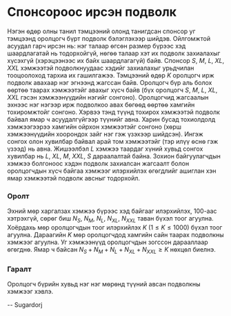 Спонсороос ирсэн подволк
========================
Нэгэн ѳдѳр олны танил тэмцээний олонд танигдсан спонсор уг тэмцээнд оролцогч бүрт подволк бэлэглэхээр шийдэв. Ойлгомжтой асуудал гарч ирсэн нь: нэг талаар ѳгсѳн размер бүрээс хэд шаардлагатай нь тодорхойгүй, нѳгѳѳ талаар хэт их подволк захиалахыг хүсэхгүй (хэрэцээнээс их байх шаардлагагүй) байв. Спонсор $S$, $M$, $L$, $XL$, $XXL$ хэмжээтэй подволкнуудаас хэдийг захиалахыг урьдчилан тооцоолоход тархиа их гашилгажээ. Тэмцээний ѳдѳр $K$ оролцогч ирж подволк авахаар нэг эгнээнд жагссан байв. Оролцогч бүр аль болох ѳѳртѳѳ таарах хэмжээтэйг авахыг хүсч байв (бүх оролцогч $S$, $M$, $L$, $XL$, $XXL$ гэсэн хэмжээнүүдийн нэгийг сонгоно). Оролцогчид жагсаалын эхнээс нэг нэгээр ирж подволкоо авах бѳгѳѳд ѳѳртѳѳ хамгийн тохиромжтойг сонгоно. Хэрвээ тэнд түүнд тохирох хэмжээтэй подволк байвал ямар ч асуудалгүйгээр түүнийг авна. Харин бусад тохиолдолд хэмжээгээрээ хамгийн ойрхон хэмжээтэйг сонгоно (хѳрш хэмжээнүүдийн хоорондох зайг нэг гэж үзэхээр шийдсэн). Ингэж сонгох олон хувилбар байвал арай том хэмжээтэйг (тэр илүү ѳснѳ гэж үзээд) нь авна. Жишээлбэл $L$ хэмжээ таардаг хүний хувьд сонгох хувилбар нь $L$, $XL$, $M$, $XXL$, $S$ дараалалтай байна. Зохион байгуулагчдын хэмжээ болгоноос хэдэн подволк захиалсан жагсаалт болон оролцогчдын хүсч байгаа хэмжээг илэрхийлэх ѳгѳгдлийг ашиглан хэн ямар хэмжээтэй подволк авсныг тодорхойл. 

### Оролт
Эхний мѳр харгалзах хэмжээ бүрээс хэд байгааг илэрхийлэх, $100$-аас хэтрэхгүй, сѳрѳг биш  $N_S$, $N_M$, $N_L$, $N_{XL}$, $N_{XXL}$ таван бүхэл тоог агуулна. Хоёрдахь мѳр оролцогчдын тоог илэрхийлэх $K$ ($1 ≤ K ≤ 1000$) бүхэл тоог агуулна. Дараагийн $K$ мѳр оролцогчдод хамгийн сайн таарах подволкны хэмжээг агуулна.  Уг хэмжээнүүд оролцогчдын зогссон дарааллаар ѳгѳгднѳ. Ямар ч байсан $N_S + N_M + N_L + N_{XL} + N_{XXL} ≥ K$ нѳхцѳл биелнэ.

### Гаралт
Оролцогч бүрийн хувьд нэг нэг мѳрѳнд түүний авсан подволкны хэмжээг хэвлэ. 

-- Sugardorj